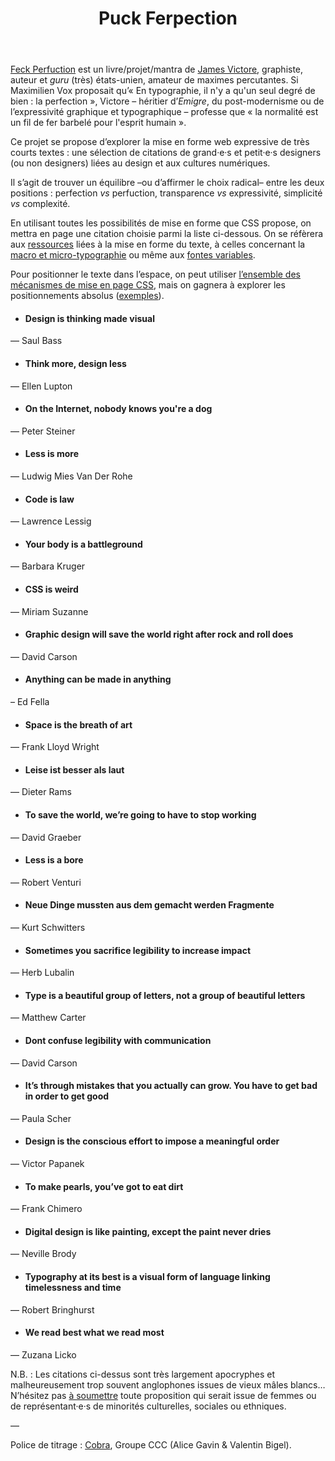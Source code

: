 
<header>
  <h1>
    <span>Puck</span>
    <span>Ferpection</span>
  </h1>
</header>

[Feck Perfuction](https://www.feckperfuction.com/) est un livre/projet/mantra de [James Victore](https://www.jamesvictore.com/), graphiste, auteur et *guru* (très) états-unien, amateur de maximes percutantes. Si Maximilien Vox proposait qu’« En typographie, il n'y a qu'un seul degré de bien : la perfection », Victore – héritier d’*Emigre*, du post-modernisme ou de l’expressivité graphique et typographique – professe que « la normalité est un fil de fer barbelé pour l'esprit humain ».

Ce projet se propose d’explorer la mise en forme web expressive de très courts textes : une sélection de citations de grand·e·s et petit·e·s designers (ou non designers) liées au design et aux cultures numériques.

Il s’agit de trouver un équilibre –ou d’affirmer le choix radical– entre les deux positions : perfection *vs* perfuction, transparence *vs* expressivité, simplicité *vs* complexité.

En utilisant toutes les possibilités de mise en forme que CSS propose, on mettra en page une citation choisie parmi la liste ci-dessous. On se réfèrera aux [ressources](../../ressources/css/text/) liées à la mise en forme du texte, à celles concernant la [macro et micro-typographie](../../ressources/typo/macromicro/) ou même aux [fontes variables](../../ressources/typo/variables/).

Pour positionner le texte dans l’espace, on peut utiliser [l’ensemble des mécanismes de mise en page CSS](../../ressources/css/layout/), mais on gagnera à explorer les positionnements absolus ([exemples](../../exemples/#positions)).


<div class="gridlist" markdown="1">

* #### Design is thinking made visual
— Saul Bass

* #### Think more, design less
— Ellen Lupton

* #### On the Internet, nobody knows you're a dog
— Peter Steiner

* #### Less is more
— Ludwig Mies Van Der Rohe

* #### Code is law
— Lawrence Lessig

* #### Your body is a battleground
— Barbara Kruger

* #### CSS is weird
— Miriam Suzanne

* #### Graphic design will save the world right after rock and roll does
— David Carson

* #### Anything can be made in anything
– Ed Fella

* #### Space is the breath of art
— Frank Lloyd Wright

* #### Leise ist besser als laut
— Dieter Rams

* #### To save the world, we’re going to have to stop working
— David Graeber

* #### Less is a bore
— Robert Venturi

* #### Neue Dinge mussten aus dem gemacht werden Fragmente
— Kurt Schwitters

* #### Sometimes you sacrifice legibility to increase impact
— Herb Lubalin

* #### Type is a beautiful group of letters, not a group of beautiful letters
— Matthew Carter

* #### Dont confuse legibility with communication
— David Carson

* #### It’s through mistakes that you actually can grow. You have to get bad in order to get good
— Paula Scher

* #### Design is the conscious effort to impose a meaningful order
— Victor Papanek

* #### To make pearls, you’ve got to eat dirt
— Frank Chimero

* #### Digital design is like painting, except the paint never dries
— Neville Brody

* #### Typography at its best is a visual form of language linking timelessness and time
— Robert Bringhurst

* #### We read best what we read most
— Zuzana Licko

</div>

N.B. : Les citations ci-dessus sont très largement apocryphes et malheureusement trop souvent anglophones issues de vieux mâles blancs… N’hésitez pas [à soumettre](mailto:julien.bidoret@esad-pyrenees.fr?subject=FeckPerfuction) toute proposition qui serait issue de femmes ou de représentant·e·s de minorités culturelles, sociales ou ethniques.

—

Police de titrage : [Cobra](https://github.com/groupeccc/Cobra/), Groupe CCC (Alice Gavin & Valentin Bigel).